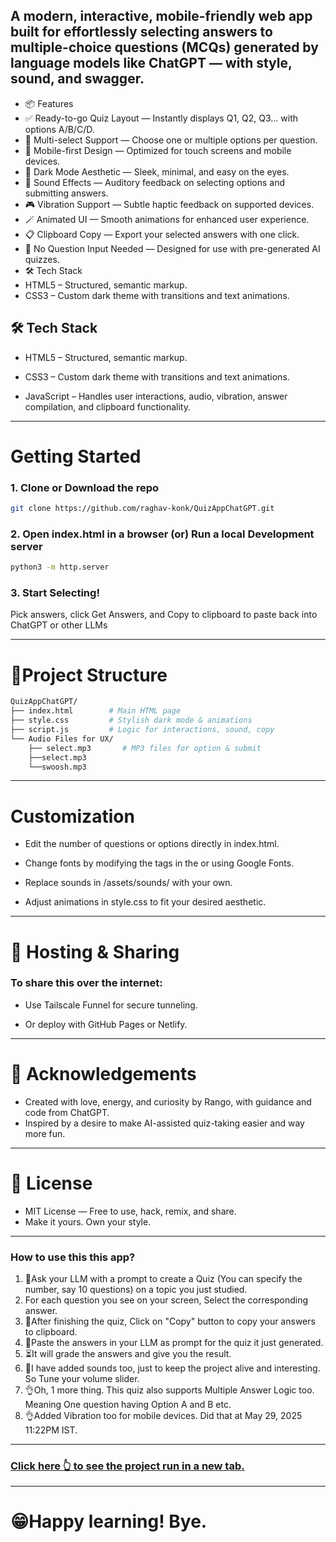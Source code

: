 ## A modern, interactive, mobile-friendly web app built for effortlessly selecting answers to multiple-choice questions (MCQs) generated by language models like ChatGPT — with style, sound, and swagger.

* 📦 Features
* ✅ Ready-to-go Quiz Layout — Instantly displays Q1, Q2, Q3... with options A/B/C/D.
* 🎯 Multi-select Support — Choose one or multiple options per question.
* 📱 Mobile-first Design — Optimized for touch screens and mobile devices.
* 🌚 Dark Mode Aesthetic — Sleek, minimal, and easy on the eyes.
* 🎵 Sound Effects — Auditory feedback on selecting options and submitting answers.
* 🎮 Vibration Support — Subtle haptic feedback on supported devices.
* 🪄 Animated UI — Smooth animations for enhanced user experience.
* 📋 Clipboard Copy — Export your selected answers with one click.
* 🧠 No Question Input Needed — Designed for use with pre-generated AI quizzes.
* 🛠️ Tech Stack
* HTML5 – Structured, semantic markup.
* CSS3 – Custom dark theme with transitions and text animations.

## 🛠️ Tech Stack
* HTML5 – Structured, semantic markup.

* CSS3 – Custom dark theme with transitions and text animations.

* JavaScript – Handles user interactions, audio, vibration, answer compilation, and clipboard functionality.
---

# Getting Started
### 1. Clone or Download the repo
```bash
git clone https://github.com/raghav-konk/QuizAppChatGPT.git
```

### 2. Open index.html in a browser (or) Run a local Development server

```bash
python3 -m http.server
```
### 3. Start Selecting!
Pick answers, click Get Answers, and Copy to clipboard to paste back into ChatGPT or other LLMs

---
# 📂Project Structure

```bash
QuizAppChatGPT/
├── index.html        # Main HTML page
├── style.css         # Stylish dark mode & animations
├── script.js         # Logic for interactions, sound, copy
└── Audio Files for UX/
    ├── select.mp3       # MP3 files for option & submit
    ├──select.mp3
    └──swoosh.mp3

```
---
# Customization
* Edit the number of questions or options directly in index.html.
 
* Change fonts by modifying the <link> tags in the <head> or using Google Fonts.
 
* Replace sounds in /assets/sounds/ with your own. 
* Adjust animations in style.css to fit your desired aesthetic.
---
# 📡 Hosting & Sharing
### To share this over the internet:
* Use Tailscale Funnel for secure tunneling.
 
* Or deploy with GitHub Pages or Netlify.
---

# 🙌 Acknowledgements

* Created with love, energy, and curiosity by Rango, with guidance and code from ChatGPT.
* Inspired by a desire to make AI-assisted quiz-taking easier and way more fun.
---
# 📜 License
* MIT License — Free to use, hack, remix, and share.
* Make it yours. Own your style.
---
### How to use this this app?


1. 🙋Ask your LLM with a prompt to create a Quiz (You can specify the number, say 10 questions) on a topic you just studied.
1. For each question you see on your screen, Select the corresponding answer.
1. 🫠After finishing the quiz, Click on "Copy" button to copy your answers to clipboard.
1. 🍰Paste the answers in your LLM as prompt for the quiz it just generated.
1. ⏳It will grade the answers and give you the result.
1. 📢I have added sounds too, just to keep the project alive and interesting. So Tune your volume slider.
1. 👌Oh, 1 more thing. This quiz also supports Multiple Answer Logic too. Meaning One question having Option A and B etc. <br>
1. 👌Added Vibration too for mobile devices. Did that at May 29, 2025 11:22PM IST. 



---
### <a href="https://raghav-konk.github.io/QuizAppChatGPT/" target="_blank" rel="noopener noreferrer">Click here 👆 to see the project run in a new tab.</a>
---
# 😁Happy learning! Bye.